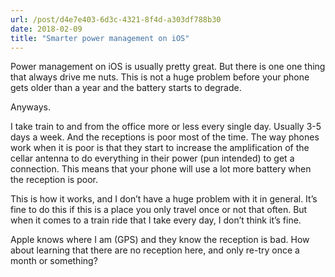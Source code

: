 ```yaml
---
url: /post/d4e7e403-6d3c-4321-8f4d-a303df788b30
date: 2018-02-09
title: "Smarter power management on iOS"
---
```


Power management on iOS is usually pretty great. But there is one one thing that always drive me nuts. This is not a huge problem before your phone gets older than a year and the battery starts to degrade.



Anyways.



I take train to and from the office more or less every single day. Usually 3-5 days a week. And the receptions is poor most of the time. The way phones work when it is poor is that they start to increase the amplification of the cellar antenna to do everything in their power (pun intended) to get a connection. This means that your phone will use a lot more battery when the reception is poor.



This is how it works, and I don&#8217;t have a huge problem with it in general. It&#8217;s fine to do this if this is a place you only travel once or not that often. But when it comes to a train ride that I take every day, I don&#8217;t think it&#8217;s fine.



Apple knows where I am (GPS) and they know the reception is bad. How about learning that there are no reception here, and only re-try once a month or something?